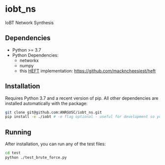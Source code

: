 # iobt_ns
IoBT Network Synthesis

## Dependencies
- Python >= 3.7
- Python Dependencies:
  - networkx 
  - numpy 
  - this [HEFT](https://en.wikipedia.org/wiki/Heterogeneous_Earliest_Finish_Time) implementation: https://github.com/mackncheesiest/heft

## Installation
Requires Python 3.7 and a recent version of pip. All other dependencies are installed automatically with the package:

```bash
git clone git@github.com:ANRGUSC/iobt_ns.git
pip install -e ./iobt # -e flag optional - useful for development so you don't have to reinstall all the time
```

## Running 
After installation, you can run any of the test files:

```bash
cd test
python ./test_brute_force.py
```
